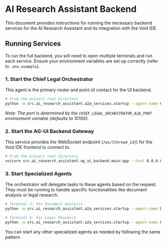 # AI Research Assistant Backend

This document provides instructions for running the necessary backend services for the AI Research Assistant and its integration with the Void IDE.

## Running Services

To run the full backend, you will need to open multiple terminals and run each service. Ensure your environment variables are set up correctly (refer to `.env.example`).

### 1. Start the Chief Legal Orchestrator

This agent is the primary router and point of contact for the UI backend.

```bash
# From the project root directory
python -m src.ai_research_assistant.a2a_services.startup --agent-name ChiefLegalOrchestrator
```
*Note: The port is determined by the `CHIEF_LEGAL_ORCHESTRATOR_A2A_PORT` environment variable (defaults to 10100).*

### 2. Start the AG-UI Backend Gateway

This service provides the WebSocket endpoint (`/ws/{thread_id}`) for the Void IDE frontend to connect to.

```bash
# From the project root directory
uvicorn src.ai_research_assistant.ag_ui_backend.main:app --host 0.0.0.0 --port 10200 --reload
```

### 3. Start Specialized Agents

The orchestrator will delegate tasks to these agents based on the request. They must be running to handle specific functionalities like document analysis or legal research.

```bash
# Terminal 3: For Document Analysis
python -m src.ai_research_assistant.a2a_services.startup --agent-name DocumentAnalysisAgent

# Terminal 4: For Legal Research
python -m src.ai_research_assistant.a2a_services.startup --agent-name LegalResearchAgent
```

You can start any other specialized agents as needed by following the same pattern.